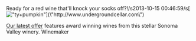 Ready for a red wine that\'ll knock your socks off?!/s2013-10-15 00:46:59/s[![\"ty+pumpkin\"](\"http://blog.undergroundcellar.com/wp-content/uploads/2013/10/ty+pumpkin.jpg\")](\"http://www.undergroundcellar.com\")

 [Our latest offer](\"http://www.undergroundcellar.com\") features award winning wines from this stellar Sonoma Valley winery. Winemaker